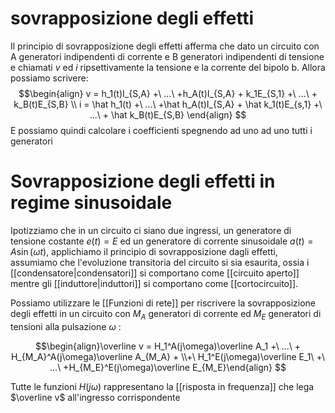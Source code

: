 # sovrapposizione degli effetti
Il principio di sovrapposizione degli effetti afferma che dato un circuito con A generatori indipendenti di corrente e B generatori indipendenti di tensione e chiamati $v$ ed $i$ ripsettivamente la tensione e la corrente del bipolo b.
Allora possiamo scrivere:
$$\begin{align}
v = h_1(t)I_{S,A} +\ ...\ +h_A(t)I_{S,A} + k_1E_{S,1} +\ ...\ + k_B(t)E_{S,B} \\
i = \hat h_1(t) +\ ...\ +\hat h_A(t)I_{S,A} + \hat k_1(t)E_{s,1} +\ ...\ + \hat k_B(t)E_{S,B}
\end{align}
$$
E possiamo quindi calcolare i coefficienti spegnendo ad uno ad uno tutti i generatori

# Sovrapposizione degli effetti in regime sinusoidale

Ipotizziamo che in un circuito ci siano due ingressi, un generatore di tensione costante $e(t) = E$ ed un generatore di corrente sinusoidale $a(t) = A\sin(\omega t)$, applichiamo il principio di sovrapposizione dagli effetti, assumiamo che l'evoluzione transitoria del circuito si sia esaurita, ossia i [[condensatore|condensatori]] si comportano come [[circuito aperto]] mentre gli [[induttore|induttori]] si comportano come [[cortocircuito]].

Possiamo utilizzare le [[Funzioni di rete]] per riscrivere la sovrapposizione degli effetti in un circuito con $M_A$ generatori di corrente ed $M_E$ generatori di tensioni alla pulsazione $\omega$ :

$$\begin{align}\overline v = H_1^A(j\omega)\overline A_1 +\ ...\ + H_{M_A}^A(j\omega)\overline A_{M_A} + \\+\ H_1^E(j\omega)\overline E_1\ +\ ...\ +H_{M_E}^E(j\omega)\overline E_{M_E}\end{align} $$

Tutte le funzioni $H(j\omega)$ rappresentano la [[risposta in frequenza]] che lega $\overline v$ all'ingresso corrispondente